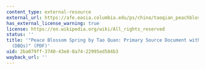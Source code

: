 ```yaml
---
content_type: external-resource
external_url: https://afe.easia.columbia.edu/ps/china/taoqian_peachblossom.pdf
has_external_license_warning: true
license: https://en.wikipedia.org/wiki/All_rights_reserved
status: ''
title: '"Peace Blossom Spring by Tao Quan: Primary Source Document with Questions
  (DBQs)" (PDF)'
uid: 2ba079ff-3740-43e8-8a74-22995ed584b3
wayback_url: ''
---
```

